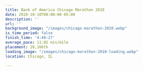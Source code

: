 ```yaml
---
title: Bank of America Chicago Marathon 2010
date: 2010-10-10T00:00:00-05:00
description: ''
url: ''
background_image: "/images/chicago-marathon-2010.webp"
is_time_period: false
finish_time: '4:49:27'
average_pace: 11:02 min/mile
placement: 20,166th
loading_image: "/images/chicago-marathon-2010-loading.webp"
location: Chicago, IL

---
```

